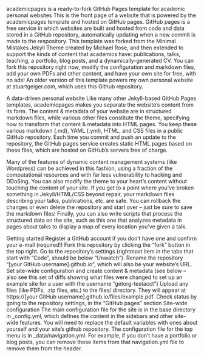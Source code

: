academicpages is a ready-to-fork GitHub Pages template for academic personal websites
This is the front page of a website that is powered by the academicpages template and hosted on GitHub pages. GitHub pages is a free service in which websites are built and hosted from code and data stored in a GitHub repository, automatically updating when a new commit is made to the respository. This template was forked from the Minimal Mistakes Jekyll Theme created by Michael Rose, and then extended to support the kinds of content that academics have: publications, talks, teaching, a portfolio, blog posts, and a dynamically-generated CV. You can fork this repository right now, modify the configuration and markdown files, add your own PDFs and other content, and have your own site for free, with no ads! An older version of this template powers my own personal website at stuartgeiger.com, which uses this Github repository.

A data-driven personal website
Like many other Jekyll-based GitHub Pages templates, academicpages makes you separate the website’s content from its form. The content & metadata of your website are in structured markdown files, while various other files constitute the theme, specifying how to transform that content & metadata into HTML pages. You keep these various markdown (.md), YAML (.yml), HTML, and CSS files in a public GitHub repository. Each time you commit and push an update to the repository, the GitHub pages service creates static HTML pages based on these files, which are hosted on GitHub’s servers free of charge.

Many of the features of dynamic content management systems (like Wordpress) can be achieved in this fashion, using a fraction of the computational resources and with far less vulnerability to hacking and DDoSing. You can also modify the theme to your heart’s content without touching the content of your site. If you get to a point where you’ve broken something in Jekyll/HTML/CSS beyond repair, your markdown files describing your talks, publications, etc. are safe. You can rollback the changes or even delete the repository and start over – just be sure to save the markdown files! Finally, you can also write scripts that process the structured data on the site, such as this one that analyzes metadata in pages about talks to display a map of every location you’ve given a talk.

Getting started
Register a GitHub account if you don’t have one and confirm your e-mail (required!)
Fork this repository by clicking the “fork” button in the top right.
Go to the repository’s settings (rightmost item in the tabs that start with “Code”, should be below “Unwatch”). Rename the repository “[your GitHub username].github.io”, which will also be your website’s URL.
Set site-wide configuration and create content & metadata (see below – also see this set of diffs showing what files were changed to set up an example site for a user with the username “getorg-testacct”)
Upload any files (like PDFs, .zip files, etc.) to the files/ directory. They will appear at https://[your GitHub username].github.io/files/example.pdf.
Check status by going to the repository settings, in the “GitHub pages” section
Site-wide configuration
The main configuration file for the site is in the base directory in _config.yml, which defines the content in the sidebars and other site-wide features. You will need to replace the default variables with ones about yourself and your site’s github repository. The configuration file for the top menu is in _data/navigation.yml. For example, if you don’t have a portfolio or blog posts, you can remove those items from that navigation.yml file to remove them from the header.

